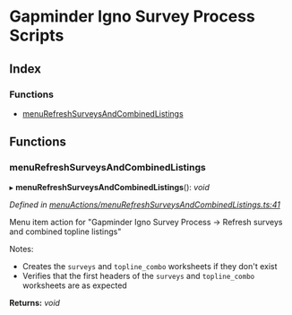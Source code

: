 
# Gapminder Igno Survey Process Scripts

## Index

### Functions

* [menuRefreshSurveysAndCombinedListings](README.md#menurefreshsurveysandcombinedlistings)

## Functions

###  menuRefreshSurveysAndCombinedListings

▸ **menuRefreshSurveysAndCombinedListings**(): *void*

*Defined in [menuActions/menuRefreshSurveysAndCombinedListings.ts:41](https://github.com/Gapminder/gapminder-igno-survey-process-scripts/blob/v0.1.0/src/menuActions/menuRefreshSurveysAndCombinedListings.ts#L41)*

Menu item action for "Gapminder Igno Survey Process -> Refresh surveys and combined topline listings"

Notes:
- Creates the `surveys` and `topline_combo` worksheets if they don't exist
- Verifies that the first headers of the `surveys` and `topline_combo` worksheets are as expected

**Returns:** *void*
